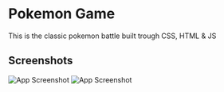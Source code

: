 # Pokemon Game

This is the classic pokemon battle built trough CSS, HTML & JS

## Screenshots

![App Screenshot](https://i.imgur.com/5PyDQAZ.png)
![App Screenshot](https://i.imgur.com/BP2qZil.png)
